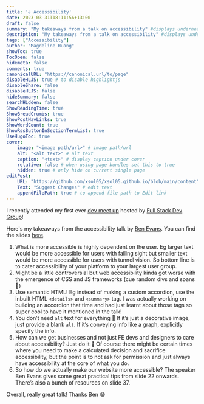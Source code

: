 ```yaml
---
title: '♿️ Accessibility'
date: 2023-03-31T18:11:56+13:00
draft: false
summary: "My takeaways from a talk on accessibility" #displays underneath title in blog title card on homepage
description: "My takeaways from a talk on accessibility" #displays underneath title in actual blog page
tags: ["Accessibility"]
author: "Magdeline Huang"
showToc: true
TocOpen: false
hidemeta: false
comments: true
canonicalURL: "https://canonical.url/to/page"
disableHLJS: true # to disable highlightjs
disableShare: false
disableHLJS: false
hideSummary: false
searchHidden: false
ShowReadingTime: true
ShowBreadCrumbs: true
ShowPostNavLinks: true
ShowWordCount: true
ShowRssButtonInSectionTermList: true
UseHugoToc: true
cover:
    image: "<image path/url>" # image path/url
    alt: "<alt text>" # alt text
    caption: "<text>" # display caption under cover
    relative: false # when using page bundles set this to true
    hidden: true # only hide on current single page
editPost:
    URL: "https://github.com/xsol05/xsol05.github.io/blob/main/content"
    Text: "Suggest Changes" # edit text
    appendFilePath: true # to append file path to Edit link
---
```


<!-- {{< figure src="/images/fullstackdev.jpg#left" alt="Full stack dev meetup" caption="Full stack dev meetup" height="400px" width="300px">}} -->

<!-- {{< figure src="/images/accessibility.jpg#centre" alt="Accessibility Erosion by Ben Evans" caption="Accessibility Erosion by Ben Evans" height="400px" width="300px">}} -->

I recently attended my first ever [dev meet up](https://www.meetup.com/full-stack-dev-new-zealand/events/291941981/) hosted by [Full Stack Dev Group](https://www.meetup.com/full-stack-dev-new-zealand/)!

Here's my takeaways from the accessibility talk by [Ben Evans](https://benevans.buzz/). You can find the slides [here](https://docs.google.com/presentation/d/1tAjibS4JIEm7VwjFTmsU8Y3-yHDPeH-ZIN-lo1m52Gk/edit#slide=id.gd362d286f3_1_0).

1. What is more accessible is highly dependent on the user. Eg larger text would be more accessible for users with failing sight but smaller text would be more accessible for users with tunnel vision. So bottom line is to cater accessibility of your platform to your largest user group.
2. Might be a little controversial but web accessibility kinda got worse with the emergence of CSS and JS frameworks (cue random divs and spans 🥲)
3. Use semantic HTML! Eg instead of making a custom accordion, use the inbuilt HTML `<details>` and `<summary>` tag. I was actually working on building an accordion that time and had just learnt about those tags so super cool to have it mentioned in the talk!
4. You don’t need `alt` text for everything 👀 If it’s just a decorative image, just provide a blank `alt`. If it’s conveying info like a graph, explicitly specify the info.
5. How can we get businesses and not just FE devs and designers to care about accessibility? Just do it 🤡 Of course there might be certain times where you need to make a calculated decision and sacrifice accessibility, but the point is to not ask for permission and just always have accessibility at the core of what you do.
6. So how do we actually make our website more accessible? The speaker Ben Evans gives some great practical tips from slide 22 onwards. There’s also a bunch of resources on slide 37.

Overall, really great talk! Thanks Ben 😁
